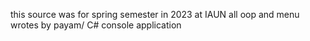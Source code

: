 this source was for spring semester in 2023 at IAUN
all oop and menu wrotes by payam/
C# console application
